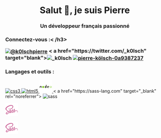 <h1 align="center">Salut 👋, je suis Pierre</h1>
<h3 align="center">Un développeur français passionné</h3>

<h3 align="left">Connectez-vous :< /h3>
<p align="left">
<a href="https://codepen.io/@k0lschpierre" target="blank"><img align="center" src="https://raw.githubusercontent .com/rahuldkjain/github-profile-readme-generator/master/src/images/icons/Social/codepen.svg" alt="@k0lschpierre" height="30" width="40" /></a>
< a href="https://twitter.com/_k0lsch" target="blank"><img align="center" src="https://raw.githubusercontent.com/rahuldkjain/github-profile-readme-generator/master/src/images/icons/Social/twitter.svg" alt="_k0lsch" height="30" width="40" /></a>
<a href="https://linkedin.com/in/pierre-kölsch-0a9387237" target="blank"><img align="center" src="https://raw.githubusercontent.com/rahuldkjain/github -profile-readme-generator/master/src/images/icons/Social/linked-in-alt.svg" alt="pierre-kölsch-0a9387237" height="30" width="40" /></a>
</p>

<h3 align="left">Langages et outils :</h3>
<p align="left"> <a href="https://www.w3schools.com/css/" target="_blank" rel="noreferrer"> <img src="https://raw.githubusercontent. com/devicons/devicon/master/icons/css3/css3-original-wordmark.svg" alt="css3" width="40" height="40"/> </a> <a href="https:// www.w3.org/html/" target="_blank" rel="noreferrer"> <img src="https://raw.githubusercontent.com/devicons/devicon/master/icons/html5/html5-original-wordmark .svg" alt="html5" width="40" height="40"/> </a> <a href="https://nodejs.org" target="_blank" rel="noreferrer"> <img src="https://raw.githubusercontent.com/devicons/devicon/master/icons/nodejs/nodejs-original-wordmark.svg" alt="nodejs" width="40" height="40"/> </a> < a href="https://sass-lang.com" target="_blank" rel="noreferrer"> <img src="https://raw.githubusercontent.com/devicons/devicon/master/icons/sass/ sass-original.svg" alt="sass" width="40" height="40"/> </a> </p><img src="https://raw.githubusercontent.com/devicons/devicon/master/icons/sass/sass-original.svg" alt="sass" width="40" height="40"/> </ un> </p><img src="https://raw.githubusercontent.com/devicons/devicon/master/icons/sass/sass-original.svg" alt="sass" width="40" height="40"/> </ un> </p>
